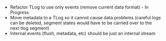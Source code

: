 - Refactor TLog to use only events (remove current data format) - In Progress
- Move metadata to a TLog so it cannot cause data problems 
  (careful logs can be deleted, segment states would have to be carried over to the next tlog segment)
- Internal events (flush, metadata, etc) should be just an internal stream